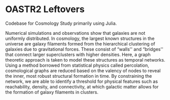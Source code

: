 # OASTR2 Leftovers

Codebase for Cosmology Study primarily using Julia.

Numerical simulations and observations show that galaxies are not uniformly distributed. In cosmology, the largest known structures in the universe are galaxy filaments formed from the hierarchical clustering of galaxies due to gravitational forces. These consist of “walls'' and “bridges'' that connect larger superclusters with higher densities. Here, a graph theoretic approach is taken to model these structures as temporal networks. Using a method borrowed from statistical physics called percolation, cosmological graphs are reduced based on the valency of nodes to reveal the inner, most robust structural formation in time. By constraining the network, we are able to identify a threshold for physical features such as reachability, density, and connectivity, at which galactic matter allows for the formation of galaxy filaments in clusters.  

